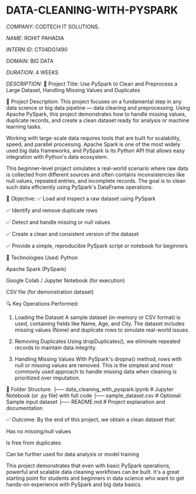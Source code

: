 # DATA-CLEANING-WITH-PYSPARK

*COMPANY*: CODTECH IT SOLUTIONS.

*NAME*: ROHIT PAHADIA

*INTERN ID*: CT04DG1490

*DOMAIN*: BIG DATA

*DURATION*: 4 WEEKS

*DESCRIPTION*:
📌 Project Title:
Use PySpark to Clean and Preprocess a Large Dataset, Handling Missing Values and Duplicates

🧾 Project Description:
This project focuses on a fundamental step in any data science or big data pipeline — data cleaning and preprocessing. Using Apache PySpark, this project demonstrates how to handle missing values, duplicate records, and create a clean dataset ready for analysis or machine learning tasks.

Working with large-scale data requires tools that are built for scalability, speed, and parallel processing. Apache Spark is one of the most widely used big data frameworks, and PySpark is its Python API that allows easy integration with Python's data ecosystem.

This beginner-level project simulates a real-world scenario where raw data is collected from different sources and often contains inconsistencies like null values, repeated entries, and incomplete records. The goal is to clean such data efficiently using PySpark's DataFrame operations.

🎯 Objective:
✅ Load and inspect a raw dataset using PySpark

✅ Identify and remove duplicate rows

✅ Detect and handle missing or null values

✅ Create a clean and consistent version of the dataset

✅ Provide a simple, reproducible PySpark script or notebook for beginners

🔧 Technologies Used:
Python

Apache Spark (PySpark)

Google Colab / Jupyter Notebook (for execution)

CSV file (for demonstration dataset)

🔍 Key Operations Performed:
1. Loading the Dataset
A sample dataset (in-memory or CSV format) is used, containing fields like Name, Age, and City. The dataset includes missing values (None) and duplicate rows to simulate real-world issues.

2. Removing Duplicates
Using dropDuplicates(), we eliminate repeated records to maintain data integrity.

3. Handling Missing Values
With PySpark's dropna() method, rows with null or missing values are removed. This is the simplest and most commonly used approach to handle missing data when cleaning is prioritized over imputation.

📁 Folder Structure:
├── data_cleaning_with_pyspark.ipynb   # Jupyter Notebook (or .py file) with full code
├── sample_dataset.csv                 # Optional: Sample input dataset
├── README.md                          # Project explanation and documentation


✅ Outcome:
By the end of this project, we obtain a clean dataset that:

Has no missing/null values

Is free from duplicates

Can be further used for data analysis or model training

This project demonstrates that even with basic PySpark operations, powerful and scalable data cleaning workflows can be built. It's a great starting point for students and beginners in data science who want to get hands-on experience with PySpark and big data basics.


